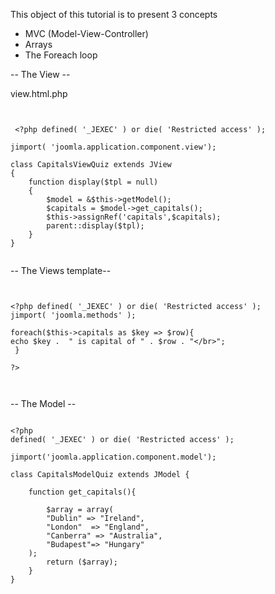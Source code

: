 This object of this tutorial is to present 3 concepts

  - MVC (Model-View-Controller)
  - Arrays
  - The Foreach loop

\-- The View --

view.html.php

`  `  
`  `  
` <?php defined( '_JEXEC' ) or die( 'Restricted access' );`  
`  `  
`jimport( 'joomla.application.component.view');`  
`  `  
`class CapitalsViewQuiz extends JView`  
`{   `  
`    function display($tpl = null)`  
`    {`  
`        $model = &$this->getModel();`  
`        $capitals = $model->get_capitals();`  
`        $this->assignRef('capitals',$capitals);`  
`        parent::display($tpl);`  
`    }`  
`}`  
` `

\-- The Views template--

`  `  
`  `  
`<?php defined( '_JEXEC' ) or die( 'Restricted access' ); `  
`jimport( 'joomla.methods' ); `  
`  `  
`foreach($this->capitals as $key => $row){`  
`echo $key .  " is capital of " . $row . "</br>";`  
` }`  
`  `  
`?>`  
`  `  
` `

\-- The Model --

`  `  
`<?php`  
`defined( '_JEXEC' ) or die( 'Restricted access' );`  
`  `  
`jimport('joomla.application.component.model');`  
`  `  
`class CapitalsModelQuiz extends JModel {`  
`    `  
`    function get_capitals(){`  
`  `  
`        $array = array(`  
`        "Dublin" => "Ireland",`  
`        "London"  => "England",`  
`        "Canberra" => "Australia",`  
`        "Budapest"=> "Hungary"`  
`    );`  
`        return ($array);`  
`    }`  
`}`  
` `
